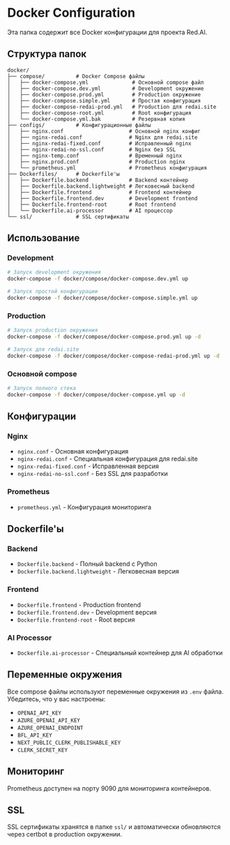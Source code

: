 # Docker Configuration

Эта папка содержит все Docker конфигурации для проекта Red.AI.

## Структура папок

```
docker/
├── compose/          # Docker Compose файлы
│   ├── docker-compose.yml              # Основной compose файл
│   ├── docker-compose.dev.yml          # Development окружение
│   ├── docker-compose.prod.yml         # Production окружение
│   ├── docker-compose.simple.yml       # Простая конфигурация
│   ├── docker-compose-redai-prod.yml   # Production для redai.site
│   ├── docker-compose-root.yml         # Root конфигурация
│   └── docker-compose.yml.bak          # Резервная копия
├── configs/          # Конфигурационные файлы
│   ├── nginx.conf                     # Основной nginx конфиг
│   ├── nginx-redai.conf               # Nginx для redai.site
│   ├── nginx-redai-fixed.conf         # Исправленный nginx
│   ├── nginx-redai-no-ssl.conf        # Nginx без SSL
│   ├── nginx-temp.conf                # Временный nginx
│   ├── nginx.prod.conf                # Production nginx
│   └── prometheus.yml                 # Prometheus конфигурация
├── Dockerfiles/      # Dockerfile'ы
│   ├── Dockerfile.backend             # Backend контейнер
│   ├── Dockerfile.backend.lightweight # Легковесный backend
│   ├── Dockerfile.frontend            # Frontend контейнер
│   ├── Dockerfile.frontend.dev        # Development frontend
│   ├── Dockerfile.frontend-root       # Root frontend
│   └── Dockerfile.ai-processor        # AI процессор
└── ssl/              # SSL сертификаты
```

## Использование

### Development
```bash
# Запуск development окружения
docker-compose -f docker/compose/docker-compose.dev.yml up

# Запуск простой конфигурации
docker-compose -f docker/compose/docker-compose.simple.yml up
```

### Production
```bash
# Запуск production окружения
docker-compose -f docker/compose/docker-compose.prod.yml up -d

# Запуск для redai.site
docker-compose -f docker/compose/docker-compose-redai-prod.yml up -d
```

### Основной compose
```bash
# Запуск полного стека
docker-compose -f docker/compose/docker-compose.yml up -d
```

## Конфигурации

### Nginx
- `nginx.conf` - Основная конфигурация
- `nginx-redai.conf` - Специальная конфигурация для redai.site
- `nginx-redai-fixed.conf` - Исправленная версия
- `nginx-redai-no-ssl.conf` - Без SSL для разработки

### Prometheus
- `prometheus.yml` - Конфигурация мониторинга

## Dockerfile'ы

### Backend
- `Dockerfile.backend` - Полный backend с Python
- `Dockerfile.backend.lightweight` - Легковесная версия

### Frontend
- `Dockerfile.frontend` - Production frontend
- `Dockerfile.frontend.dev` - Development версия
- `Dockerfile.frontend-root` - Root версия

### AI Processor
- `Dockerfile.ai-processor` - Специальный контейнер для AI обработки

## Переменные окружения

Все compose файлы используют переменные окружения из `.env` файла. Убедитесь, что у вас настроены:

- `OPENAI_API_KEY`
- `AZURE_OPENAI_API_KEY`
- `AZURE_OPENAI_ENDPOINT`
- `BFL_API_KEY`
- `NEXT_PUBLIC_CLERK_PUBLISHABLE_KEY`
- `CLERK_SECRET_KEY`

## Мониторинг

Prometheus доступен на порту 9090 для мониторинга контейнеров.

## SSL

SSL сертификаты хранятся в папке `ssl/` и автоматически обновляются через certbot в production окружении. 